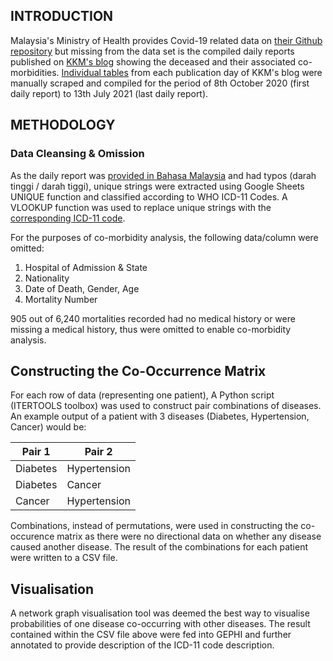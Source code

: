 ## INTRODUCTION
Malaysia's Ministry of Health provides Covid-19 related data on [their Github repository](https://github.com/MoH-Malaysia/covid19-public/) but missing from the data set is the compiled daily reports published on [KKM's blog](https://kpkesihatan.com/) showing the deceased and their associated co-morbidities.  [Individual tables](https://raw.githubusercontent.com/aimrun/covidMY/main/exampletable.jpg) from each publication day of KKM's blog were manually scraped and compiled for the period of 8th October 2020 (first daily report) to 13th July 2021 (last daily report).

## METHODOLOGY
### Data Cleansing & Omission
As the daily report was [provided in Bahasa Malaysia](https://github.com/aimrun/covidMY/blob/main/BM.csv) and had typos (darah tinggi / darah tiggi), unique strings were extracted using Google Sheets UNIQUE function and classified according to WHO ICD-11 Codes.  A VLOOKUP function was used to replace unique strings with the [corresponding ICD-11 code](https://github.com/aimrun/covidMY/blob/main/ICD11.csv).

For the purposes of co-morbidity analysis, the following data/column were omitted:
1.  Hospital of Admission & State
2.  Nationality
3.  Date of Death, Gender, Age
4.  Mortality Number

905 out of 6,240 mortalities recorded had no medical history or were missing a medical history, thus were omitted to enable co-morbidity analysis.

## Constructing the Co-Occurrence Matrix
For each row of data (representing one patient), A Python script (ITERTOOLS toolbox) was used to construct pair combinations of diseases.  An example output of a patient with 3 diseases (Diabetes, Hypertension, Cancer) would be:

| Pair 1    | Pair 2        |
|-----------|---------------|
| Diabetes  | Hypertension  |
| Diabetes  | Cancer        |
| Cancer    | Hypertension  |

Combinations, instead of permutations, were used in constructing the co-occurence matrix as there were no directional data on whether any disease caused another disease.  The result of the combinations for each patient were written to a CSV file.

## Visualisation
A network graph visualisation tool was deemed the best way to visualise probabilities of one disease co-occurring with other diseases.  The result contained within the CSV file above were fed into GEPHI and further annotated to provide description of the ICD-11 code description.

